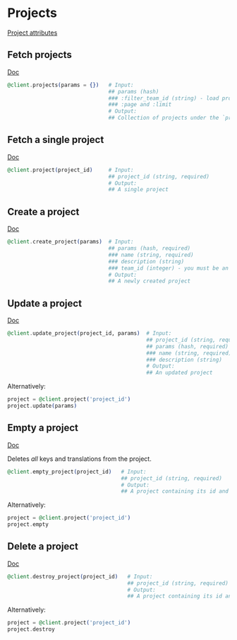 # Projects

[Project attributes](https://app.lokalise.com/api2docs/curl/#object-projects)

## Fetch projects

[Doc](https://app.lokalise.com/api2docs/curl/#transition-list-all-projects-get)

```elixir
@client.projects(params = {})   # Input:
                                ## params (hash)
                                ### :filter_team_id (string) - load projects only for the given team
                                ### :page and :limit
                                # Output:
                                ## Collection of projects under the `projects` attribute
```

## Fetch a single project

[Doc](https://app.lokalise.com/api2docs/curl/#transition-retrieve-a-project-get)

```elixir
@client.project(project_id)     # Input:
                                ## project_id (string, required)
                                # Output:
                                ## A single project
```

## Create a project

[Doc](https://app.lokalise.com/api2docs/curl/#transition-create-a-project-post)

```elixir
@client.create_project(params)  # Input:
                                ## params (hash, required)
                                ### name (string, required)
                                ### description (string)
                                ### team_id (integer) - you must be an admin of the chosen team. When omitted, defaults to the current team of the token's owner
                                # Output:
                                ## A newly created project

```

## Update a project

[Doc](https://app.lokalise.com/api2docs/curl/#transition-update-a-project-put)

```elixir
@client.update_project(project_id, params)  # Input:
                                            ## project_id (string, required)
                                            ## params (hash, required)
                                            ### name (string, required)
                                            ### description (string)
                                            # Output:
                                            ## An updated project
```

Alternatively:

```elixir
project = @client.project('project_id')
project.update(params)
```

## Empty a project

[Doc](https://app.lokalise.com/api2docs/curl/#transition-empty-a-project-put)

Deletes *all* keys and translations from the project.

```elixir
@client.empty_project(project_id)   # Input:
                                    ## project_id (string, required)
                                    # Output:
                                    ## A project containing its id and a `keys_deleted => true` attribute
```

Alternatively:

```elixir
project = @client.project('project_id')
project.empty
```

## Delete a project

[Doc](https://app.lokalise.com/api2docs/curl/#transition-delete-a-project-delete)

```elixir
@client.destroy_project(project_id)   # Input:
                                      ## project_id (string, required)
                                      # Output:
                                      ## A project containing its id and a `project_deleted => true` attribute
```

Alternatively:

```elixir
project = @client.project('project_id')
project.destroy
```
